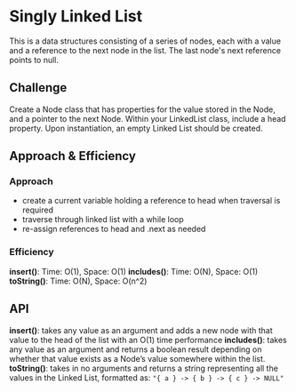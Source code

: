 # Singly Linked List
This is a data structures consisting of a series of nodes, each with a value and a reference to the next node in the list. The last node's next reference points to null.

## Challenge
Create a Node class that has properties for the value stored in the Node, and a pointer to the next Node.
Within your LinkedList class, include a head property. Upon instantiation, an empty Linked List should be created.

## Approach & Efficiency
### Approach
- create a current variable holding a reference to head when traversal is required
- traverse through linked list with a while loop
- re-assign references to head and .next as needed

### Efficiency
**insert()**: Time: O(1), Space: O(1)
**includes()**: Time: O(N), Space: O(1)
**toString()**: Time: O(N), Space: O(n^2)

## API
**insert()**: takes any value as an argument and adds a new node with that value to the head of the list with an O(1) time performance
**includes()**: takes any value as an argument and returns a boolean result depending on whether that value exists as a Node’s value somewhere within the list.
**toString()**: takes in no arguments and returns a string representing all the values in the Linked List, formatted as: `"{ a } -> { b } -> { c } -> NULL"`